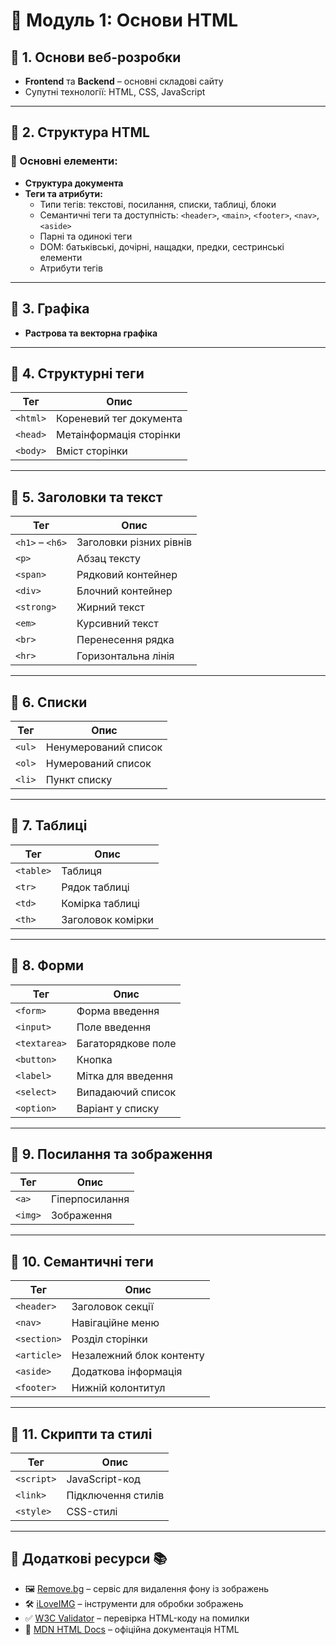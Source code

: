 # 📌 Модуль 1: Основи HTML

## 🔹 1. Основи веб-розробки
- **Frontend** та **Backend** – основні складові сайту
- Супутні технології: HTML, CSS, JavaScript

---

## 🔹 2. Структура HTML
### 📌 Основні елементи:
- **Структура документа**
- **Теги та атрибути:**
  - Типи тегів: текстові, посилання, списки, таблиці, блоки
  - Семантичні теги та доступність: `<header>`, `<main>`, `<footer>`, `<nav>`, `<aside>`
  - Парні та одинокі теги
  - DOM: батьківські, дочірні, нащадки, предки, сестринські елементи
  - Атрибути тегів

---

## 🔹 3. Графіка
- **Растрова та векторна графіка**

---

## 🔹 4. Структурні теги
| Тег       | Опис                      |
|-----------|---------------------------|
| `<html>`  | Кореневий тег документа   |
| `<head>`  | Метаінформація сторінки   |
| `<body>`  | Вміст сторінки            |

---

## 🔹 5. Заголовки та текст
| Тег       | Опис                     |
|-----------|--------------------------|
| `<h1>` – `<h6>` | Заголовки різних рівнів |
| `<p>`     | Абзац тексту             |
| `<span>`  | Рядковий контейнер       |
| `<div>`   | Блочний контейнер        |
| `<strong>` | Жирний текст            |
| `<em>`    | Курсивний текст         |
| `<br>`    | Перенесення рядка        |
| `<hr>`    | Горизонтальна лінія      |

---

## 🔹 6. Списки
| Тег      | Опис                      |
|----------|---------------------------|
| `<ul>`   | Ненумерований список      |
| `<ol>`   | Нумерований список        |
| `<li>`   | Пункт списку              |

---

## 🔹 7. Таблиці
| Тег      | Опис                      |
|----------|---------------------------|
| `<table>` | Таблиця                  |
| `<tr>`    | Рядок таблиці            |
| `<td>`    | Комірка таблиці          |
| `<th>`    | Заголовок комірки        |

---

## 🔹 8. Форми
| Тег         | Опис                    |
|------------|-------------------------|
| `<form>`   | Форма введення          |
| `<input>`  | Поле введення           |
| `<textarea>` | Багаторядкове поле    |
| `<button>` | Кнопка                   |
| `<label>`  | Мітка для введення      |
| `<select>` | Випадаючий список       |
| `<option>` | Варіант у списку        |

---

## 🔹 9. Посилання та зображення
| Тег   | Опис              |
|-------|-------------------|
| `<a>` | Гіперпосилання    |
| `<img>` | Зображення      |

---

## 🔹 10. Семантичні теги
| Тег       | Опис                         |
|-----------|------------------------------|
| `<header>`  | Заголовок секції           |
| `<nav>`     | Навігаційне меню           |
| `<section>` | Розділ сторінки            |
| `<article>` | Незалежний блок контенту   |
| `<aside>`   | Додаткова інформація       |
| `<footer>`  | Нижній колонтитул          |

---

## 🔹 11. Скрипти та стилі
| Тег       | Опис                     |
|-----------|--------------------------|
| `<script>` | JavaScript-код          |
| `<link>`  | Підключення стилів      |
| `<style>` | CSS-стилі               |

---

## 🔹 Додаткові ресурси 📚
- 🖼 [Remove.bg](https://www.remove.bg/) – сервіс для видалення фону із зображень  
- 🛠 [iLoveIMG](https://www.iloveimg.com/) – інструменти для обробки зображень  
- ✅ [W3C Validator](https://validator.w3.org/) – перевірка HTML-коду на помилки  
- 📖 [MDN HTML Docs](https://developer.mozilla.org/en-US/docs/Web/HTML) – офіційна документація HTML
